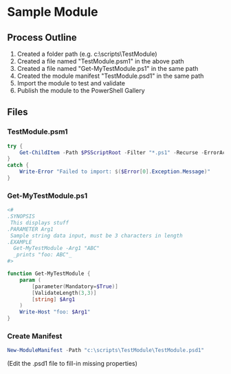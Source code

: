 # Sample Module

## Process Outline

  1. Created a folder path (e.g. c:\scripts\TestModule)
  2. Created a file named "TestModule.psm1" in the above path
  3. Created a file named "Get-MyTestModule.ps1" in the same path
  4. Created the module manifest "TestModule.psd1" in the same path
  5. Import the module to test and validate
  6. Publish the module to the PowerShell Gallery
  
## Files

### TestModule.psm1

```powershell
try {
	Get-ChildItem -Path $PSScriptRoot -Filter "*.ps1" -Recurse -ErrorAction Stop | %{ . $_.FullName }
}
catch {
    Write-Error "Failed to import: $($Error[0].Exception.Message)"
}
```

### Get-MyTestModule.ps1

```powershell
<#
.SYNOPSIS
 This displays stuff
.PARAMETER Arg1
 Sample string data input, must be 3 characters in length
.EXAMPLE
  Get-MyTestModule -Arg1 "ABC"
  _prints "foo: ABC"_
#>

function Get-MyTestModule {
	param (
		[parameter(Mandatory=$True)]
		[ValidateLength(3,3)]
		[string] $Arg1
	)
	Write-Host "foo: $Arg1"
}
```

### Create Manifest

```powershell
New-ModuleManifest -Path "c:\scripts\TestModule\TestModule.psd1"
```

(Edit the .psd1 file to fill-in missing properties)

